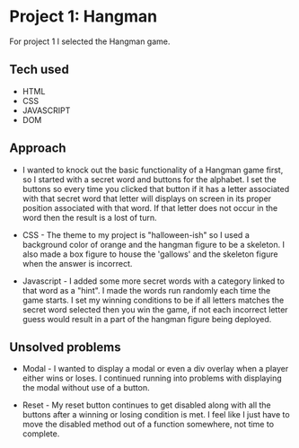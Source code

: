# Project 1: Hangman

For project 1 I selected the Hangman game.

## Tech used

- HTML
- CSS
- JAVASCRIPT
- DOM

## Approach

- I wanted to knock out the basic functionality of a Hangman game first, so I started with a secret word and buttons for the alphabet. I set the buttons so every time you clicked that button if it has a letter associated with that secret word that letter will displays on screen in its proper position associated with that word. If that letter does not occur in the word then the result is a lost of turn.

- CSS - The theme to my project is "halloween-ish" so I used a background color of orange and the hangman figure to be a skeleton.
  I also made a box figure to house the 'gallows' and the skeleton figure when the answer is incorrect.

- Javascript - I added some more secret words with a category linked to that word as a "hint". I made the words run randomly each time the game starts. I set my winning conditions to be if all letters matches the secret word selected then you win the game, if not each incorrect letter guess would result in a part of the hangman figure being deployed.

## Unsolved problems

- Modal - I wanted to display a modal or even a div overlay when a player either wins or loses. I continued running into problems with displaying the modal without use of a button.

- Reset - My reset button continues to get disabled along with all the buttons after a winning or losing condition is met. I feel like I just have to move the disabled method out of a function somewhere, not time to complete.
